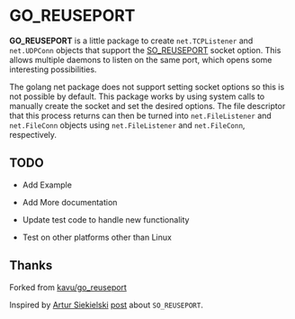 # GO_REUSEPORT

**GO_REUSEPORT** is a little package to create `net.TCPListener` and `net.UDPConn` objects that support the [SO_REUSEPORT](http://lwn.net/Articles/542629/) socket option. This allows multiple daemons to listen on the same port, which opens some interesting possibilities.

The golang net package does not support setting socket options so this is not possible by default. This package works by using system calls to manually create the socket and set the desired options. The file descriptor that this process returns can then be turned into `net.FileListener` and `net.FileConn` objects using `net.FileListener` and `net.FileConn`, respectively.


## TODO

* Add Example

* Add More documentation

* Update test code to handle new functionality

* Test on other platforms other than Linux

## Thanks

Forked from [kavu/go_reuseport](https://github.com/kavu/go_reuseport)

Inspired by [Artur Siekielski](https://github.com/aartur) [post](http://freeprogrammersblog.vhex.net/post/linux-39-introdued-new-way-of-writing-socket-servers/2) about `SO_REUSEPORT`.
